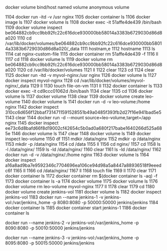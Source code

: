 docker volume
    bind/host
    named volume
    anonymous volume

1104  docker run -itd -v /usr nginx
 1105  docker container ls
 1106  docker image ls
 1107  docker volume ls
 1108  docker exec -it 51affe4de439 /bin/bash
 1109  docker volume inspect be064882cb9cc9bb92fc22c616dce930000bb58014a3383b6729030d86d8a020
 1110  cd /var/lib/docker/volumes/be064882cb9cc9bb92fc22c616dce930000bb58014a3383b6729030d86d8a020/_data
 1111  hostnam,e
 1112  hostname
 1113  ls
 1114  cat nginx-custom-file
 1115  docker container rm 51affe4de439 -f
 1116  ll
 1117  cd
 1118  docker volume ls
 1119  docker volume rm be064882cb9cc9bb92fc22c616dce930000bb58014a3383b6729030d86d8a020
 1120  cd /var/lib/docker/volumes
 1121  ll
 1122  clear
 1123  cd
 1124  clear
 1125  docker run -itd -v myvol-nginx:/usr nginx
 1126  docker volume ls
 1127  docker inspect myvol-nginx
 1128  cd /var/lib/docker/volumes/myvol-nginx/_data
 1129  ll
 1130  touch file-on-vm
 1131  ll
 1132  docker container ls
 1133  docker exec -it cd9ccc01062d /bin/bash
 1134  clear
 1135  cd
 1136  docker volume ls
 1137  docker volume 
 1138  clear
 1139  docker volume create leo-volume
 1140  docker volume ls
 1141  docker run -d -v leo-volume:/home nginx
 1142  docker inspect 310cc6d656f12bbaf7314711591528551b49a0485f393fb2d27f16e941bad5e5
 1143  clear
 1144  docker run -d --mount source=leo-volume,target=/app nginx
 1145  docker inspect ee73c6d8bafd66f8d19002cf42654c5b0ad0a680f217babe1640266d525a685e
 1146  docker volume ls
 1147  clear
 1148  docker volume ls
 1149  docker inspect leo-volume
 1150  df
 1151  mdkir /data/nginx
 1152  mdkir -p /data/nginx
 1153  mkdir -p /data/nginx
 1154  cd /data
 1155  ll
 1156  cd nginx/
 1157  cd
 1158  ls -l /data/nginx/
 1159  ls -ld /data/nginx/
 1160  clear
 1161  ls -ld /data/nginx/
 1162  docker run -d -v /data/nginx/:/home nginx
 1163  docker volume ls
 1164  docker inspect a16a8ad9ba7e9592346c7704696ea106ce94d98a5a8447a88936518f9eeedc6f
 1165  ll
 1166  cd /data/nginx/
 1167  ll
 1168  touch file
 1169  ll
 1170  clear
 1171  docker container ls
 1172  docker container rm $(docker container ls -aq) -f
 1173  docker container ls -a
 1174  docker volume 
 1175  docker volume ls
 1176  docker volume rm leo-volume myvol-nginx
 1177  ll
 1178  clear
 1179  cd
 1180  docker volume create jenkins-vol
 1181  docker volume ls
 1182  docker inspect jenkins-vol
 1183  docker run --name jenkins-1 -v jenkins-vol:/var/jenkins_home -p 8080:8080 -p 50000:50000 jenkins/jenkins
 1184  docker container ls
 1185  docker container start jenkins-1
 1186  docker container ls

 docker run --name jenkins-2 -v jenkins-vol:/var/jenkins_home -p 8090:8080 -p 50010:50000 jenkins/jenkins

 docker run --name jenkins-3 -v jenkins-vol:/var/jenkins_home -p 8095:8080 -p 50015:50000 jenkins/jenkins

